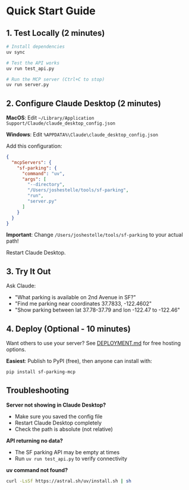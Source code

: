 # Quick Start Guide

## 1. Test Locally (2 minutes)

```bash
# Install dependencies
uv sync

# Test the API works
uv run test_api.py

# Run the MCP server (Ctrl+C to stop)
uv run server.py
```

## 2. Configure Claude Desktop (2 minutes)

**MacOS**: Edit `~/Library/Application Support/Claude/claude_desktop_config.json`

**Windows**: Edit `%APPDATA%\Claude\claude_desktop_config.json`

Add this configuration:

```json
{
  "mcpServers": {
    "sf-parking": {
      "command": "uv",
      "args": [
        "--directory",
        "/Users/joshestelle/tools/sf-parking",
        "run",
        "server.py"
      ]
    }
  }
}
```

**Important**: Change `/Users/joshestelle/tools/sf-parking` to your actual path!

Restart Claude Desktop.

## 3. Try It Out

Ask Claude:
- "What parking is available on 2nd Avenue in SF?"
- "Find me parking near coordinates 37.7833, -122.4602"
- "Show parking between lat 37.78-37.79 and lon -122.47 to -122.46"

## 4. Deploy (Optional - 10 minutes)

Want others to use your server? See [DEPLOYMENT.md](DEPLOYMENT.md) for free hosting options.

**Easiest**: Publish to PyPI (free), then anyone can install with:
```bash
pip install sf-parking-mcp
```

## Troubleshooting

**Server not showing in Claude Desktop?**
- Make sure you saved the config file
- Restart Claude Desktop completely
- Check the path is absolute (not relative)

**API returning no data?**
- The SF parking API may be empty at times
- Run `uv run test_api.py` to verify connectivity

**uv command not found?**
```bash
curl -LsSf https://astral.sh/uv/install.sh | sh
```
